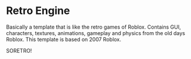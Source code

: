 # Retro Engine
Basically a template that is like the retro games of Roblox.
Contains GUI, characters, textures, animations, gameplay and physics from the old days Roblox.
This template is based on 2007 Roblox.

SORETRO!
